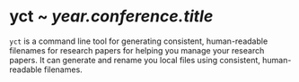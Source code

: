 # yct ~ *year.conference.title*

`yct` is a command line tool for generating consistent, human-readable filenames for research papers for helping you manage your research papers. It can generate and rename you local files using consistent, human-readable filenames.
